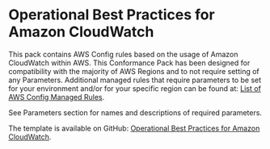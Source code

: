 # Operational Best Practices for Amazon CloudWatch<a name="operational-best-practices-for-amazon-cloudwatch"></a>

 This pack contains AWS Config rules based on the usage of Amazon CloudWatch within AWS\. This Conformance Pack has been designed for compatibility with the majority of AWS Regions and to not require setting of any Parameters\. Additional managed rules that require parameters to be set for your environment and/or for your specific region can be found at: [List of AWS Config Managed Rules](https://docs.aws.amazon.com/config/latest/developerguide/managed-rules-by-aws-config.html)\. 

 See Parameters section for names and descriptions of required parameters\. 

The template is available on GitHub: [Operational Best Practices for Amazon CloudWatch](https://github.com/awslabs/aws-config-rules/blob/master/aws-config-conformance-packs/Operational-Best-Practices-for-CloudWatch.yaml)\.